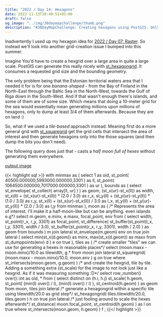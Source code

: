 ```yaml
---
title: "2022 / Day 14: Hexagons"
date: 2022-11-13T18:49:51+03:00
draft: false
og_image: "../img/30daymapchallenge/thumb.png"
description: "#30DayMapChallenge: Creating hexagons using PostGIS. Only where you really need them."
---
```

Inadvertently I used up my hexagon idea for
[2022 / Day 07: Raster](../07-raster-2022/). So instead we'll look into
another grid-creation issue I bumped into this summer.

Imagine You'd have to create a hexgrid over a large area in quite a large scale.
PostGIS can generate this really nicely with
[st_hexagongrid](https://postgis.net/docs/ST_HexagonGrid.html). It consumes
a requested grid size and the bounding geometry.

The only problem being that the Estonian territorial waters area that I needed
it for is for one _banana-shaped_ - from the Bay of Finland
in the North-East through the Baltic Sea in the North-West, towards the
Gulf of Riga down in the South-West. And if that wasn't enough there's islands,
and some of them are of some size. Which means that doing a 10-meter grid for
the sea would essentially mean generating millions upon millions of hexagons,
only to dump at least 3/4 of them afterwards. Because they are on land :)

So, what if we used a _tile-based_ approach instead. Meaning first do
a more general grid with [st_squaregrid](https://postgis.net/docs/ST_SquareGrid.html)
get the grid cells that intersect the area of interest and then generate
hexagons only into the those squares (and then dump the bits you don't need).

The following query does just that - casts a _half moon full of hexes_ without
generating them everywhere.

[output image](https://tkardi.ee/writeup/img/30daymapchallenge/2022/day-14-hexagons.png)

{{< highlight sql >}}
with
    minmax as (
        select 1 as oid,
            st_point(
                40500.000000,5993000.000000,3301
            ) as ll,
            st_point(
                1064500.000000,7017000.000000,3301
            ) as ur
    ),
    bounds as (
        select
            st_envelope(
                st_collect(
                    array[ll, ur]
                )
            ) as geom,
            (st_x(ur)-st_x(ll)) as width,
            st_x(ll) + (st_x(ur)-st_x(ll)) * (2.0 / 3.0) as r_x,
            st_y(ll) + (st_y(ur)-st_y(ll)) * (1.0 / 3.0) as r_y,
            st_x(ll) + (st_x(ur)-st_x(ll)) / 3.0 as l_x,
            st_y(ll) + (st_y(ur)-st_y(ll)) * (2.0 / 3.0) as l_y
        from minmax
    ),
    moon as (
        /* Represents the area of interest. I'll make it a half-moon-like
           but can be anything. even islands e.g*/
        select
            m.geom, e.minx, e.maxx, focal_point, env
        from (
            select
                width,
                st_point(r_x, r_y, 3301) as focal_point,
                st_difference(
                    st_buffer(st_point(l_x, l_y, 3301), width / 3.0),
                    st_buffer(st_point(r_x, r_y, 3301), width / 2.0)
                ) as geom
            from
                bounds
        ) m
        join lateral
            st_envelope(m.geom) env on true
        join lateral (
            select
                min(st_x(d.geom)) as minx,
                max(st_x(d.geom)) as maxx
            from
                st_dumppoints(env) d
        ) e on true
    ),
    tiles as (
        /* create smaller "tiles" we can use for generating a hexes in
           reasonable places*/
        select
            (moon.maxx - moon.minx)/10.0 as tilewidth, g.*
        from
            moon
                join lateral
                    st_squaregrid(
                        (moon.maxx - moon.minx)/10.0,
                        moon.env
                    ) g on true
        where
            st_intersects(moon.geom, g.geom)
    )
/* and create the hexgrid, tile by tile. Adding a something extra (st_scale)
   for the image to not look just like a hexgrid. As if it was
   measuring something :D*/
select
    row_number() over()::int as oid, *
from (
    select
        distinct on (h.i, h.j)
        st_scale(
            h.geom,
            st_point(
                (min(l) over() / l),
                (min(l) over() / l)
            ),
            st_centroid(h.geom)
        ) as geom
    from
        moon,
        tiles
            join lateral
                /* generate a hexagongrid within a specific tile using
                   tilewidth/20.0 as grid step*/
                st_hexagongrid(
                    tiles.tilewidth/20.0,
                    tiles.geom
                ) h on true
            join lateral
                /* just fooling around to scale the hexes
                   afterwards*/
                st_distance(
                    moon.focal_point,
                    st_centroid(h.geom)
                ) as l on true
    where
        st_intersects(moon.geom, h.geom)
) f
;
{{</ highlight >}}
